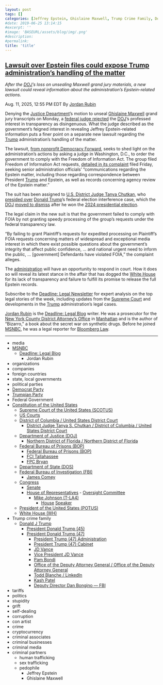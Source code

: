 ```yaml
---
layout: post
tags: []
categories: [Jeffrey Epstein, Ghislaine Maxwell, Trump Crime Family, Donald Trump]
#date: 2019-06-25 13:14:15
#excerpt: ''
#image: 'BASEURL/assets/blog/img/.png'
#description:
#permalink:
title: 'title'
---
```



## [Lawsuit over Epstein files could expose Trump administration’s handling of the matter](https://www.msnbc.com/deadline-white-house/deadline-legal-blog/lawsuit-epstein-files-foia-trump-administration-rcna224254)

*After the [DOJ](https://www.justice.gov/)’s loss on unsealing Maxwell grand jury materials, a new lawsuit could reveal information about the administration’s Epstein-related actions.*

Aug. 11, 2025, 12:55 PM EDT
By [Jordan Rubin](https://www.msnbc.com/author/jordan-rubin-ncpn1301611)

Denying the [Justice Department](https://www.justice.gov/)’s motion to unseal [Ghislaine Maxwell](https://www.msnbc.com/deadline-white-house/deadline-legal-blog/ghislaine-maxwell-testimony-congress-supreme-court-rcna222852) grand jury transcripts on Monday, a [federal judge rejected](https://www.msnbc.com/deadline-white-house/deadline-legal-blog/ghislaine-maxwell-grand-jury-transcript-judge-denied-unseal-rcna224275) the [DOJ](https://www.justice.gov/)’s professed interest in transparency as disingenuous. What the judge described as the government’s feigned interest in revealing Jeffrey Epstein-related information puts a finer point on a separate new lawsuit regarding the [Trump](https://www.donaldjtrump.com/) administration’s handling of the matter.

The lawsuit, [from nonprofit Democracy Forward](https://democracyforward.org/updates/fbi-epstein-foia/), seeks to shed light on the administration’s actions by asking a judge in Washington, D.C., to order the government to comply with the Freedom of Information Act. The group filed Freedom of Information Act requests, [detailed in its complaint](https://storage.courtlistener.com/recap/gov.uscourts.dcd.283567/gov.uscourts.dcd.283567.1.0.pdf) filed Friday, seeking senior administration officials’ “communications regarding the Epstein matter, including those regarding correspondence between President [Trump](https://www.donaldjtrump.com/) and Epstein, as well as records concerning agency review of the Epstein matter.”

The suit has been assigned to [U.S. District Judge Tanya Chutkan](https://www.dcd.uscourts.gov/content/district-judge-tanya-s-chutkan), who [presided over](https://www.msnbc.com/deadline-white-house/deadline-legal-blog/trump-trial-date-judge-chutkan-scottsboro-boys-rcna102219) [Donald Trump](https://www.donaldjtrump.com/)’s federal election interference case, which the [DOJ](https://www.justice.gov/) [moved to dismiss](https://www.msnbc.com/deadline-white-house/deadline-legal-blog/jack-smith-trump-federal-election-interference-case-dismiss-rcna181669) after he won the [2024 presidential election](https://www.fec.gov/resources/cms-content/documents/2024presgeresults.pdf).

The legal claim in the new suit is that the government failed to comply with FOIA by not granting speedy processing of the group’s requests under the federal transparency law.

“By failing to grant Plaintiff’s requests for expedited processing on Plaintiff’s FOIA requests concerning matters of widespread and exceptional media interest in which there exist possible questions about the government’s integrity that affect public confidence, ... and national urgent need to inform the public, ... [government] Defendants have violated FOIA,” the complaint alleges.

The [administration](https://www.whitehouse.gov/administration/) will have an opportunity to respond in court. How it does so will reveal its latest stance in the affair that has dogged the [White House](https://www.whitehouse.gov/) for its lack of transparency and failure to fulfill its promise to release the full Epstein records.

Subscribe to the [Deadline: Legal Newsletter](https://link.msnbc.com/join/5ck/msnbc-deadlinelegal-signup-inline) for expert analysis on the top legal stories of the week, including updates from the [Supreme Court](https://www.supremecourt.gov/) and developments in the [Trump](https://www.donaldjtrump.com/) administration’s legal cases.

[Jordan Rubin](https://www.msnbc.com/author/jordan-rubin-ncpn1301611) is the [Deadline: Legal Blog](https://www.msnbc.com/deadline-white-house) writer. He was a prosecutor for the [New York County District Attorney’s Office](https://manhattanda.org/) in [Manhattan](https://manhattanda.org/) and is the author of “Bizarro," a book about the secret war on synthetic drugs. Before he joined [MSNBC](https://www.msnbc.com/), he was a legal reporter for [Bloomberg Law](https://pro.bloomberglaw.com/).

----
- media
- [MSNBC](https://www.msnbc.com/)
    - [Deadline: Legal Blog](https://www.msnbc.com/deadline-white-house)
        - Jordan Rubin
- organizations 
- companies
- foreign countries 
- state, local governments
- political parties 
- [Democrat Party](https://www.democrats.org/)
- [Trumpian Party](https://www.gop.com/)
- Federal Government 
- [Constitution of the United States](https://constitution.congress.gov/)
    - [Supreme Court of the United States (SCOTUS)](https://www.supremecourt.gov/)
    - [US Courts](https://www.uscourts.gov/)
    - [District of Columbia / United States District Court](https://www.dcd.uscourts.gov/)
        - [District Judge Tanya S. Chutkan / District of Columbia / United States District Court](https://www.dcd.uscourts.gov/content/district-judge-tanya-s-chutkan)
    - [Department of Justice (DOJ)](https://www.justice.gov/)
        - [Northern District of Florida / Northern District of Florida](https://www.justice.gov/usao-ndfl)
    - [Federal Bureau of Prisons (BOP)](https://www.bop.gov/)
        - [Federal Bureau of Prisons (BOP)](https://www.bop.gov/)
        - [FCI Tallahassee](https://www.bop.gov/locations/institutions/tal/)
        - [FPC Bryan](https://www.bop.gov/locations/institutions/bry/)
    - [Department of State (DOS)](https://www.state.gov/)
    - [Federal Bureau of Investigation (FBI)](https://www.fbi.gov/)
        - [James Comey](https://www.fbi.gov/history/directors/james-b-comey)
    - [Congress](https://www.congress.gov/)
        - [Senate](https://www.senate.gov/)
        - [House of Representatives](https://www.house.gov/)
                - [Oversight Committee](https://oversight.house.gov/)
            - [Mike Johnson (T-LA4)](https://mikejohnson.house.gov/)
                - [House](https://www.house.gov/) [Speaker](https://www.speaker.gov/) 
    - [President of the United States (POTUS)](https://www.whitehouse.gov/)
    - [White House (WH)](https://www.whitehouse.gov/)
- Trump crime family 
    - [Donald J Trump](https://www.donaldjtrump.com/)
        - [President Donald Trump (45)](https://trumpwhitehouse.archives.gov/)
        - [President Donald Trump (47)](https://www.whitehouse.gov/administration/donald-j-trump/)
            - [President Trump (47) Administration](https://www.whitehouse.gov/administration/)
            - [President Trump (47) Cabinet](https://www.whitehouse.gov/administration/the-cabinet/)
            - [JD Vance](https://www.linkedin.com/in/jd-vance-770a9047/)
            - [Vice President JD Vance](https://www.whitehouse.gov/administration/jd-vance/)
            - [Pam Bondi](https://www.justice.gov/ag/staff-profile/meet-attorney-general)
            - [Office of the Deputy Attorney General / Office of the Deputy Attorney General](https://www.justice.gov/dag)
            - [Todd Blanche / LinkedIn](https://www.linkedin.com/in/toddblanche/)
            - [Kash Patel](https://www.fbi.gov/about/leadership-and-structure/director-patel)
            - [Deputy Director Dan Bongino — FBI](https://www.fbi.gov/about/leadership-and-structure/deputy-director-dan-bongino)
- tariffs
- politics
- stupidity
- grift
- self-dealing
- corruption
- con artist 
- crime
- cryptocurrency 
- criminal associates
- criminal businesses
- criminal media 
- criminal partners
    - human trafficking 
    - sex trafficking 
    - pedophile 
        - Jeffrey Epstein 
        - Ghislaine Maxwell

